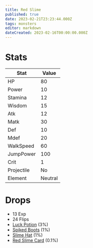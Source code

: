 ```yaml
---
title: Red Slime
published: true
date: 2023-02-21T23:23:44.000Z
tags: monsters
editor: markdown
dateCreated: 2023-02-16T00:00:00.000Z
---
```


# Stats
|Stat|Value|
|-|-|
|HP|80|
|Power|10|
|Stamina|12|
|Wisdom|15|
|Atk|12|
|Matk|30|
|Def|10|
|Mdef|20|
|WalkSpeed|60|
|JumpPower|100|
|Crit|1|
|Projectile|No|
|Element|Neutral|

# Drops
 * 13 Exp
 * 24 Flips
 * [Luck Potion](/items/luck-potion.md) (3%)
 * [Spiked Boots](/items/spiked-boots.md) (1%)
 * [Slime Hat](/items/slime-hat.md) (1%)
 * [Red Slime Card](/items/red-slime-card.md) (0.1%)
